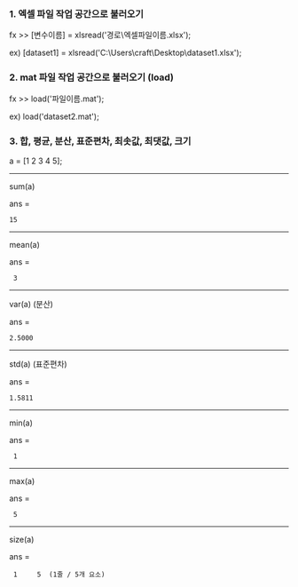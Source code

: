 ### 1. 엑셀 파일 작업 공간으로 불러오기

fx >> [변수이름] = xlsread('경로\엑셀파일이름.xlsx');

ex) [dataset1] = xlsread('C:\Users\craft\Desktop\dataset1.xlsx');


### 2. mat 파일 작업 공간으로 불러오기 (load)

fx >> load('파일이름.mat');

ex) load('dataset2.mat');


### 3. 합, 평균, 분산, 표준편차, 최솟값, 최댓값, 크기

a = [1 2 3 4 5];

---

sum(a)

ans =

    15
	
---

mean(a)

ans =

     3

---

var(a) (분산)

ans =

    2.5000
	
---	

std(a) (표준편차)

ans =

    1.5811
	
---	

min(a)

ans =

     1
	 
---

max(a)

ans =

     5
	 
---

size(a)

ans =

     1     5  (1줄 / 5개 요소)
     
